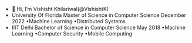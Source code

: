 - 👋 Hi, I’m Vishisht Khilariwal(@VishishtK)
- University Of Florida
  Master of Science in Computer Science December 2022
    •Machine Learning
    •Distributed Systems
- IIIT Delhi
  Bachelor of Science in Computer Science May 2018
    •Machine Learning
    •Computer Security
    •Mobile Computing

<!---
VishishtK/VishishtK is a ✨ special ✨ repository because its `README.md` (this file) appears on your GitHub profile.
You can click the Preview link to take a look at your changes.
--->
